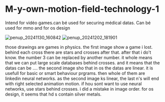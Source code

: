 # M-y-own-motion-field-technology-1
Intend for vidéo games.can bé used for securing médical datas. Can bé used for mmo and for os design

![penup_20241130_160842](https://github.com/user-attachments/assets/962db61e-efbe-415d-8e98-817f06b1a049)
![penup_20241202_181901](https://github.com/user-attachments/assets/3bb3cec3-8edc-4716-a87c-ec2f42417471)

those drawings are games in physics. the first image show a game i lost. behind each cross there are stars and crosses after that. after that i do't know. the number 3 can be replaced by another number. it whole means that we can put large scale databases behind crosses. and it means that the datas can be ....
the second image sho that in os the datas are linear. it is usefull for basic or smart behaviour prgrams. then whole of them are linkedin neural networks. as the second image ks linear, the last n's will end with right selected animation motion.
if hou sont want to use neural networks, use stars behind crosses. i did a mistake in image order.
for os design, it seems that hd s contain silver metals.
